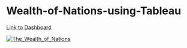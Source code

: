 # Wealth-of-Nations-using-Tableau
[Link to Dashboard](https://public.tableau.com/app/profile/busra.arlier/viz/Assignment3_16905727597750/The_Wealth_of_Nations)
<div class='tableauPlaceholder' id='viz1696515617569' style='position: relative'><noscript><a href='#'><img alt='The_Wealth_of_Nations ' src='https:&#47;&#47;public.tableau.com&#47;static&#47;images&#47;As&#47;Assignment3_16905727597750&#47;The_Wealth_of_Nations&#47;1_rss.png' style='border: none' /></a></noscript><object class='tableauViz'  style='display:none;'><param name='host_url' value='https%3A%2F%2Fpublic.tableau.com%2F' /> <param name='embed_code_version' value='3' /> <param name='site_root' value='' /><param name='name' value='Assignment3_16905727597750&#47;The_Wealth_of_Nations' /><param name='tabs' value='no' /><param name='toolbar' value='yes' /><param name='static_image' value='https:&#47;&#47;public.tableau.com&#47;static&#47;images&#47;As&#47;Assignment3_16905727597750&#47;The_Wealth_of_Nations&#47;1.png' /> <param name='animate_transition' value='yes' /><param name='display_static_image' value='yes' /><param name='display_spinner' value='yes' /><param name='display_overlay' value='yes' /><param name='display_count' value='yes' /><param name='language' value='en-US' /></object></div>     

